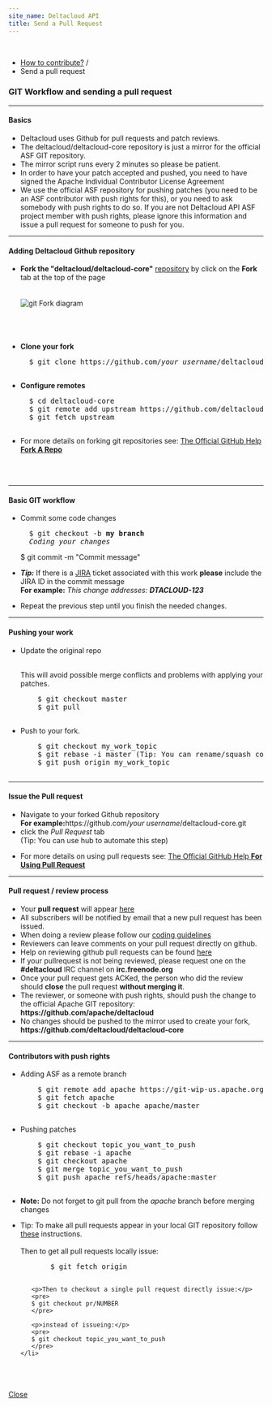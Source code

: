 ```yaml
---
site_name: Deltacloud API
title: Send a Pull Request
---
```


<br/>

<ul class="breadcrumb">
  <li>
    <a href="/how-to-contribute.html#how">How to contribute?</a> <span class="divider">/</span>
  </li>
  <li class="active">Send a pull request</li>
</ul>

<h3>GIT Workflow and sending a pull request</h3>

<hr><h4>Basics</h4>

  <ul>
    <li>Deltacloud uses Github for pull requests and patch reviews.</li>
    <li>The deltacloud/deltacloud-core repository is just a mirror for the official ASF GIT repository.</li>
    <li>The mirror script runs every 2 minutes so please be patient.</li>
    <li>In order to have your patch accepted and pushed, you need to have signed the Apache Individual Contributor License Agreement</li>
    <li>We use the official ASF repository for pushing patches (you need to be an ASF contributor with push rights for this), or you need to ask somebody with push rights to do so. If you are not Deltacloud API ASF project member with push rights, please ignore this information and issue a pull request for someone to push for you.</li>
  </ul>

<hr><h4>Adding Deltacloud Github repository</h4>

<ul>
<li>
<b>Fork the "deltacloud/deltacloud-core"</b>
  <a href="https://github.com/deltacloud/deltacloud-core">repository</a>
  by click on the <b>Fork</b> tab at the top of the page
  <br/><br/><br/>

  <div class="span8">
    <img src="/assets/img/git-Fork.png" alt="git Fork diagram" align="center"/>
  </div><br/><br/><br/><br/>

</li>

<li>
<b>Clone your fork</b>
  <pre>
  $ git clone https://github.com/<i>your username</i>/deltacloud-core.git
  </pre>
</li>

<li>
<p><b>Configure remotes</b></p>
  <pre>
  $ cd deltacloud-core
  $ git remote add upstream https://github.com/deltacloud/deltacloud-core.git
  $ git fetch upstream
  </pre>
</li>

<li>
  <p>For more details on forking git repositories see:
  <a href="https://help.github.com/articles/fork-a-repo">The Official GitHub Help <b>Fork A Repo</b></a></p>
</li>
</ul>

<br/>
<br/>

<hr><h4>Basic GIT workflow</h4>

<ul>
<li>Commit some code changes
  <pre>
  $ git checkout -b <b>my branch</b>
  <i>Coding your changes</i></li>
  $ git commit -m "Commit message"
  </pre>
</li>

<li><p>
   <i><b>Tip:</b></i> If there is a <a href="https://issues.apache.org/jira/browse/DTACLOUD">JIRA</a>
   ticket associated with this work <b>please</b> include the JIRA ID
   in the commit message<br/>
   <b>For example:</b> <i>This change addresses: <b>DTACLOUD-123</b></i>
</p></li>

<li>Repeat the previous step until you finish the needed changes.</li>
</ul>

<hr><h4>Pushing your work</h4>
<p>
  <ul>
    <li>Update the original repo
    <br/><br/>
    <p>This will avoid possible merge conflicts and problems with applying your patches.</p>
    <pre>
    $ git checkout master
    $ git pull
    </pre>
    <li>Push to your fork.
    <pre>
    $ git checkout my_work_topic
    $ git rebase -i master (Tip: You can rename/squash commits at this point)
    $ git push origin my_work_topic
    </pre>
    </li>
  </ul>
</p>

<hr><h4>Issue the Pull request</h4>
<p>
  <ul>
    <li>Navigate to your forked Github repository <br/>
    <b>For example:</b>https://github.com/<i>your username</i>/deltacloud-core.git
    </li>
    <li>click the <i>Pull Request</i> tab</li>
    (Tip: You can use hub to automate this step)
    </li>
    <li>
      <p>For more details on using pull requests see:
      <a href="https://help.github.com/articles/using-pull-requests">The Official GitHub Help <b>For Using Pull Request</b></a></p>
    </li>
  </ul>
</p>

<hr><h4>Pull request / review process</h4>

<ul>
  <li>Your <b>pull request</b> will appear <a href="https://github.com/deltacloud/deltacloud-core/pulls">here</a>
  </li>
  <li>All subscribers will be notified by email that a new pull request has been issued.
  </li>
  <li>When doing a review please follow our <a href="https://cwiki.apache.org/confluence/display/DTACLOUD/Deltacloud+API+code+style+guidelines">coding guidelines</a>
  </li>
  <li>Reviewers can leave comments on your pull request directly on github.
  </li>
  <li>Help on reviewing github pull requests can be found <a href="https://help.github.com/articles/using-pull-requests#reviewing-proposed-changes">here</a>
  </li>
  <li>If your pullrequest is not being reviewed, please request one on the <b>#deltacloud</b> IRC channel on <b>irc.freenode.org</b>
  </li>
  <li>Once your pull request gets ACKed, the person who did the review should <b>close</b> the pull request <b>without merging it</b>.
  </li> 
  <li>The reviewer, or someone with push rights, should push the change to the official
  Apache GIT repository:<br/>
  <b>https://github.com/apache/deltacloud</b>
  </li>
  <li>No changes should be pushed to the mirror used to create your fork, <br/>
  <b>https://github.com/deltacloud/deltacloud-core</b>
  </li>
</ul>

<hr><h4>Contributors with push rights</h4>
<p>
  <ul>
    <li>Adding ASF as a remote branch
    <pre>
    $ git remote add apache https://git-wip-us.apache.org/repos/asf/deltacloud.git
    $ git fetch apache
    $ git checkout -b apache apache/master
    </pre>
    <li>Pushing patches
    <pre>
    $ git checkout topic_you_want_to_push
    $ git rebase -i apache
    $ git checkout apache
    $ git merge topic_you_want_to_push
    $ git push apache refs/heads/apache:master
    </pre>
    </li>
    <li>
    <b>Note:</b> Do not forget to git pull from the <i>apache</i> branch before merging changes
    </li>
    <li><p>Tip: To make all pull requests appear in your local GIT repository follow <a href="https://gist.github.com/piscisaureus/3342247">these</a> instructions.<br/><br/>
       Then to get all pull requests locally issue:
       <pre>
       $ git fetch origin
       </pre>

       <p>Then to checkout a single pull request directly issue:</p>
       <pre>
       $ git checkout pr/NUMBER
       </pre>
 
       <p>instead of issueing:</p>
       <pre>
       $ git checkout topic_you_want_to_push
       </pre>
    </li>
  </ul>
</p>
<br/><br/><br/>


  </div>
  <div class="modal-footer">
    <a href="#" class="btn btn-primary" data-dismiss="modal">Close</a>
  </div>
</div>
